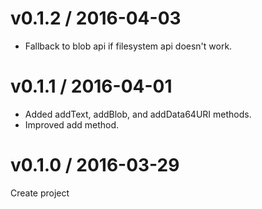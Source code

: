 # v0.1.2 / 2016-04-03

* Fallback to blob api if filesystem api doesn't work.

# v0.1.1 / 2016-04-01

* Added addText, addBlob, and addData64URI methods.
* Improved add method.

# v0.1.0 / 2016-03-29

Create project
